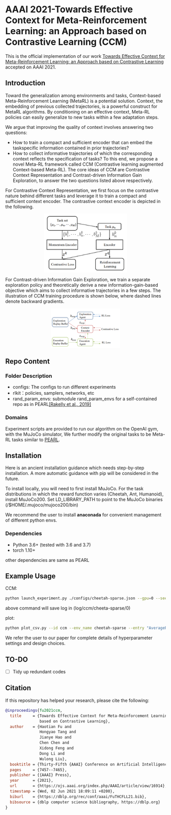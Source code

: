 # AAAI 2021-Towards Effective Context for Meta-Reinforcement Learning: an Approach based on Contrastive Learning (CCM)

This is the official implementation of 
our work [Towards Effective Context for Meta-Reinforcement Learning: an Approach based on Contrastive Learning](https://ojs.aaai.org/index.php/AAAI/article/view/16914)
accepted on AAAI 2021.

## Introduction
Toward the generalization among environments and tasks, Context-based Meta-Reinforcement Learning (MetaRL) is a potential solution.
Context, the embedding of previous collected trajectories, is a powerful construct for MetaRL algorithms. 
By conditioning on an effective context, Meta-RL policies can easily generalize to new tasks within a few adaptation steps. 

We argue that improving the quality
of context involves answering two questions: 
- How to train a compact and sufficient encoder that can embed the taskspecific information contained in prior trajectories? 
- How to collect informative trajectories of which the corresponding context reflects the specification of tasks? 
To this end, we propose a novel Meta-RL framework called CCM (Contrastive learning augmented Context-based Meta-RL). 
The core ideas of CCM are Contrastive Context Representation and Contrast-driven Information Gain Exploration, to answer the two questions listed above respectively.

For Contrastive Context Representation, we first focus on the contrastive nature behind different tasks and leverage
it to train a compact and sufficient context encoder. The contrastive context encoder is depicted in the following.

<div align=center><img align="center" src="./assets/ccm_contrastive_context.png" alt="Contrastive Context Encoder" style="zoom:40%;" /></div>

For Contrast-driven Information Gain Exploration, we train a separate exploration policy and theoretically derive
a new information-gain-based objective which aims to collect informative trajectories in a few steps.
The illustration of CCM training procedure is shown below, where dashed lines denote backward gradients.

<div align=center><img align="center" src="./assets/ccm_framework.png" alt=" CCM training procedure" style="zoom:40%;" /></div>




## Repo Content

### Folder Description
- configs: The configs to run different experiments
- rlkit：policies, samplers, networks, etc
- rand_param_envs: submodule rand_param_envs for a self-contained repo as in PEARL[[Rakelly et al., 2019]](https://arxiv.org/abs/1903.08254v1)

### Domains

Experiment scripts are provided to run our algorithm on the OpenAI gym, with the MuJoCo simulator, We further modify the original tasks to be Meta-RL tasks similar to [PEARL](https://github.com/katerakelly/oyster).



## Installation

Here is an ancient installation guidance which needs step-by-step installation. A more automatic guidance with pip will be considered in the future.

To install locally, you will need to first install MuJoCo. For the task distributions in which the reward function varies (Cheetah, Ant, Humanoid), install MuJoCo200. Set LD_LIBRARY_PATH to point to the MuJoCo binaries (/$HOME/.mujoco/mujoco200/bin)

We recommend the user to install **anaconada** for convenient management of different python envs.

### Dependencies

- Python 3.6+ (tested with 3.6 and 3.7)
- torch 1.10+

other dependencies are same as PEARL

## Example Usage

CCM:
```bash
python launch_experiment.py ./configs/cheetah-sparse.json --gpu=0 --seed=0 --exp_id=ccm
```
above command will save log in (log/ccm/cheeta-sparse/0)

plot:
```bash
python plot_csv.py --id ccm --env_name cheetah-sparse --entry "AverageReturn_all_train_tasks_last" --add_tag _tag --seed 0 1 2
```

We refer the user to our paper for complete details of hyperparameter settings and design choices.

## TO-DO
- [ ] Tidy up redundant codes

## Citation
If this repository has helped your research, please cite the following:
```bibtex
@inproceedings{fu2021ccm,
  title     = {Towards Effective Context for Meta-Reinforcement Learning: an Approach
               based on Contrastive Learning},
  author    = {Haotian Fu and
               Hongyao Tang and
               Jianye Hao and
               Chen Chen and
               Xidong Feng and
               Dong Li and
               Wulong Liu},
  booktitle = {Thirty-Fifth {AAAI} Conference on Artificial Intelligence},
  pages     = {7457--7465},
  publisher = {{AAAI} Press},
  year      = {2021},
  url       = {https://ojs.aaai.org/index.php/AAAI/article/view/16914},
  timestamp = {Wed, 02 Jun 2021 18:09:11 +0200},
  biburl    = {https://dblp.org/rec/conf/aaai/FuTHCFLL21.bib},
  bibsource = {dblp computer science bibliography, https://dblp.org}
}
```
